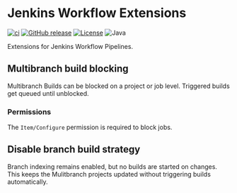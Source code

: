 # Jenkins Workflow Extensions

[![ci](https://github.com/jhnc-oss/jenkins-workflow-extensions/actions/workflows/ci.yml/badge.svg)](https://github.com/jhnc-oss/jenkins-workflow-extensions/actions/workflows/ci.yml)
[![GitHub release](https://img.shields.io/github/release/jhnc-oss/jenkins-workflow-extensions.svg)](https://github.com/jhnc-oss/jenkins-workflow-extensions/releases)
[![License](https://img.shields.io/badge/license-MIT-yellow.svg)](LICENSE)
![Java](https://img.shields.io/badge/java-11-green.svg)

Extensions for Jenkins Workflow Pipelines.

## Multibranch build blocking

Multibranch Builds can be blocked on a project or job level. Triggered builds get queued until unblocked.

### Permissions

The `Item/Configure` permission is required to block jobs.

## Disable branch build strategy

Branch indexing remains enabled, but no builds are started on changes. This keeps the Mulitbranch projects updated without triggering builds automatically.
